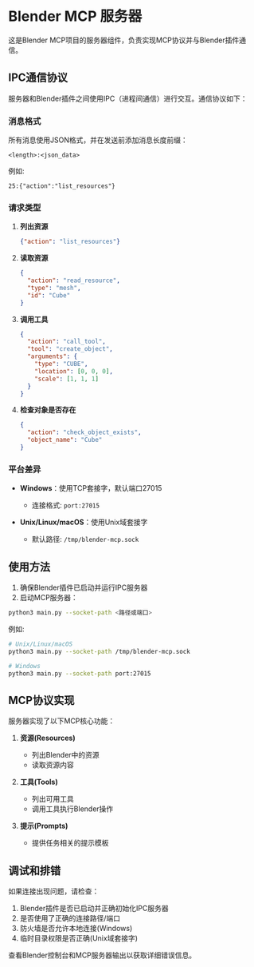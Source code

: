 # Blender MCP 服务器

这是Blender MCP项目的服务器组件，负责实现MCP协议并与Blender插件通信。

## IPC通信协议

服务器和Blender插件之间使用IPC（进程间通信）进行交互。通信协议如下：

### 消息格式

所有消息使用JSON格式，并在发送前添加消息长度前缀：

```
<length>:<json_data>
```

例如:
```
25:{"action":"list_resources"}
```

### 请求类型

1. **列出资源**
   ```json
   {"action": "list_resources"}
   ```

2. **读取资源**
   ```json
   {
     "action": "read_resource",
     "type": "mesh",
     "id": "Cube"
   }
   ```

3. **调用工具**
   ```json
   {
     "action": "call_tool",
     "tool": "create_object",
     "arguments": {
       "type": "CUBE",
       "location": [0, 0, 0],
       "scale": [1, 1, 1]
     }
   }
   ```

4. **检查对象是否存在**
   ```json
   {
     "action": "check_object_exists",
     "object_name": "Cube"
   }
   ```

### 平台差异

- **Windows**：使用TCP套接字，默认端口27015
  - 连接格式: `port:27015`
  
- **Unix/Linux/macOS**：使用Unix域套接字
  - 默认路径: `/tmp/blender-mcp.sock`

## 使用方法

1. 确保Blender插件已启动并运行IPC服务器
2. 启动MCP服务器：

```bash
python3 main.py --socket-path <路径或端口>
```

例如:
```bash
# Unix/Linux/macOS
python3 main.py --socket-path /tmp/blender-mcp.sock

# Windows
python3 main.py --socket-path port:27015
```

## MCP协议实现

服务器实现了以下MCP核心功能：

1. **资源(Resources)**
   - 列出Blender中的资源
   - 读取资源内容

2. **工具(Tools)**
   - 列出可用工具
   - 调用工具执行Blender操作

3. **提示(Prompts)**
   - 提供任务相关的提示模板

## 调试和排错

如果连接出现问题，请检查：

1. Blender插件是否已启动并正确初始化IPC服务器
2. 是否使用了正确的连接路径/端口
3. 防火墙是否允许本地连接(Windows)
4. 临时目录权限是否正确(Unix域套接字)

查看Blender控制台和MCP服务器输出以获取详细错误信息。
